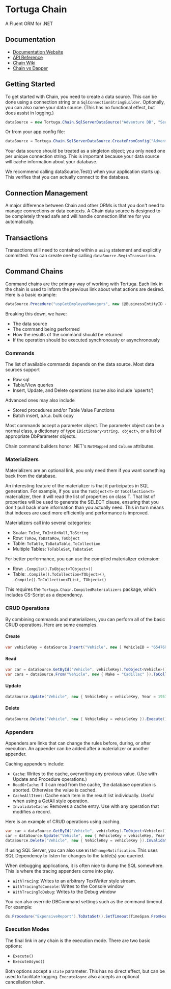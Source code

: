 # Tortuga Chain

A Fluent ORM for .NET

## Documentation

* [Documentation Website](https://docevaad.github.io/Chain)
* [API Reference](http://docevaad.github.io/Chain/API/Index.html)
* [Chain Wiki](https://github.com/docevaad/Chain/wiki)
* [Chain vs Dapper](https://github.com/docevaad/Chain/wiki/A-Chain-comparison-to-Dapper)

## Getting Started

To get started with Chain, you need to create a data source. This can be done using a connection string or a `SqlConnectionStringBuilder`. Optionally, you can also name your data source. (This has no functional effect, but does assist in logging.)

```csharp 
dataSource = new Tortuga.Chain.SqlServerDataSource("Adventure DB", "Server=.;Database=AdventureWorks2014;Trusted_Connection=True;");
```

Or from your app.config file:

```csharp 
dataSource = Tortuga.Chain.SqlServerDataSource.CreateFromConfig("AdventureDB");
```

Your data source should be treated as a singleton object; you only need one per unique connection string. This is important because your data source will cache information about your database.

We recommend calling dataSource.Test() when your application starts up. This verifies that you can actually connect to the database.

## Connection Management

A major difference between Chain and other ORMs is that you don't need to manage connections or data contexts. A Chain data source is designed to be completely thread safe and will handle connection lifetime for you automatically.

## Transactions

Transactions still need to contained within a `using` statement and explicitly committed. You can create one by calling `dataSource.BeginTransaction`.

## Command Chains

Command chains are the primary way of working with Tortuga. Each link in the chain is used to inform the previous link about what actions are desired. Here is a basic example:

```csharp 
dataSource.Procedure("uspGetEmployeeManagers", new {@BusinessEntityID = 100}).ToCollection<Manager>().Execute();
```

Breaking this down, we have:

* The data source
* The command being performed
* How the results of the command should be returned
* If the operation should be executed synchronously or asynchronously

### Commands

The list of available commands depends on the data source. Most data sources support 

* Raw sql
* Table/View queries
* Insert, Update, and Delete operations (some also include 'upserts')

Advanced ones may also include

* Stored procedures and/or Table Value Functions
* Batch insert, a.k.a. bulk copy

Most commands accept a parameter object. The parameter object can be a normal class, a dictionary of type `IDictionary<string, object>`, or a list of appropriate DbParameter objects.

Chain command builders honor .NET's `NotMapped` and `Column` attributes.

### Materializers

Materializers are an optional link, you only need them if you want something back from the database.

An interesting feature of the materializer is that it participates in SQL generation. For example, if you use the `ToObject<T>` or `ToCollection<T>` materializer, then it will read the list of properties on class T. That list of properties will be used to generate the SELECT clause, ensuring that you don't pull back more information than you actually need. This in turn means that indexes are used more efficiently and performance is improved.

Materializers call into several categories:

* Scalar: `ToInt`, `ToIntOrNull`, `ToString`
* Row: `ToRow`, `ToDataRow`, `ToObject`
* Table: `ToTable`, `ToDataTable`, `ToCollection`
* Multiple Tables: `ToTableSet`, `ToDataSet`

For better performance, you can use the compiled materializer extension:

* Row: `.Compile().ToObject<TObject>()`
* Table: `.Compile().ToCollection<TObject>()`, `.Compile().ToCollection<TList, TObject>()`

This requires the `Tortuga.Chain.CompiledMaterializers` package, which includes CS-Script as a dependency. 

### CRUD Operations

By combining commands and materializers, you can perform all of the basic CRUD operations. Here are some examples.

#### Create

```csharp 
var vehicleKey = dataSource.Insert("Vehicle", new { VehicleID = "65476XC54E", Make = "Cadillac", Model = "Fleetwood Series 60", Year = 1955 }).ToInt32().Execute();
```

#### Read

```csharp
var car = dataSource.GetById("Vehicle", vehicleKey).ToObject<Vehicle>().Execute();
var cars = dataSource.From("Vehicle", new { Make = "Cadillac" }).ToCollection<Vehicle>().Execute();
```

#### Update

```csharp
dataSource.Update("Vehicle", new { VehicleKey = vehicleKey, Year = 1957 }).Execute();
```

#### Delete

```csharp
dataSource.Delete("Vehicle", new { VehicleKey = vehicleKey }).Execute();
```

### Appenders

Appenders are links that can change the rules before, during, or after execution.  An appender can be added after a materializer or another appender.

Caching appenders include:

* `Cache`: Writes to the cache, overwriting any previous value. (Use with Update and Procedure operations.)
* `ReadOrCache`: If it can read from the cache, the database operation is aborted. Otherwise the value is cached. 
* `CacheAllItems`: Cache each item in the result list individually. Useful when using a GetAll style operation.
* `InvalidateCache`: Removes a cache entry. Use with any operation that modifies a record.

Here is an example of CRUD operations using caching.

```csharp
var car = dataSource.GetById("Vehicle", vehicleKey).ToObject<Vehicle>().ReadOrCache("Vehicle " + vehicleKey).Execute();
car = dataSource.Update("Vehicle", new { VehicleKey = vehicleKey, Year = 1957 }).ToObject<Vehicle>().Cache("Vehicle " + vehicleKey).Execute();
dataSource.Delete("Vehicle", new { VehicleKey = vehicleKey }).InvalidateCache("Vehicle " + vehicleKey.Execute();
```

If using SQL Server, you can also use `WithChangeNotification`. This uses SQL Dependency to listen for changes to the table(s) you queried.

When debugging applications, it is often nice to dump the SQL somewhere. This is where the tracing appenders come into play.

* `WithTracing`: Writes to an arbitrary TextWriter style stream.
* `WithTracingToConsole`: Writes to the Console window
* `WithTracingToDebug`: Writes to the Debug window

You can also override DBCommand settings such as the command timeout. For example:

```csharp 
ds.Procedure("ExpensiveReport").ToDataSet().SetTimeout(TimeSpan.FromHours(3)).Execute()
```

### Execution Modes

The final link in any chain is the execution mode. There are two basic options:

* `Execute()`
* `ExecuteAsync()`

Both options accept a `state` parameter. This has no direct effect, but can be used to facilitate logging. `ExecuteAsync` also accepts an optional cancellation token.

